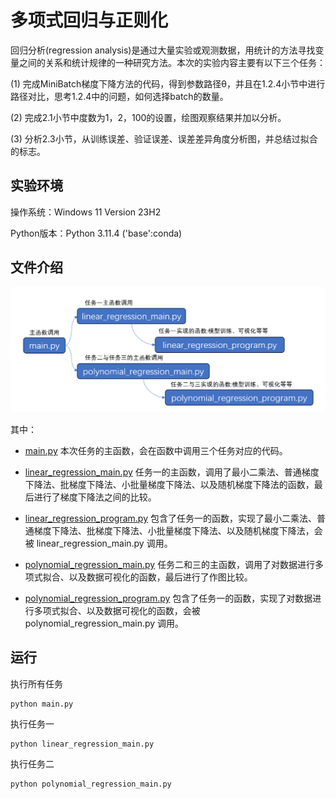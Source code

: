 # 多项式回归与正则化
回归分析(regression analysis)是通过大量实验或观测数据，用统计的方法寻找变量之间的关系和统计规律的一种研究方法。本次的实验内容主要有以下三个任务：

(1) 完成MiniBatch梯度下降方法的代码，得到参数路径θ，并且在1.2.4小节中进行路径对比，思考1.2.4中的问题，如何选择batch的数量。

(2) 完成2.1小节中度数为1，2，100的设置，绘图观察结果并加以分析。

(3) 分析2.3小节，从训练误差、验证误差、误差差异角度分析图，并总结过拟合的标志。

## 实验环境

操作系统：Windows 11 Version 23H2

Python版本：Python 3.11.4 ('base':conda)

## 文件介绍

<img src="figure/逻辑结构.png">

其中：
- [main.py](main.py) 本次任务的主函数，会在函数中调用三个任务对应的代码。

- [linear_regression_main.py](linear_regression_main.py) 任务一的主函数，调用了最小二乘法、普通梯度下降法、批梯度下降法、小批量梯度下降法、以及随机梯度下降法的函数，最后进行了梯度下降法之间的比较。

- [linear_regression_program.py](linear_regression_program.py) 包含了任务一的函数，实现了最小二乘法、普通梯度下降法、批梯度下降法、小批量梯度下降法、以及随机梯度下降法，会被 linear_regression_main.py 调用。

- [polynomial_regression_main.py](polynomial_regression_main.py) 任务二和三的主函数，调用了对数据进行多项式拟合、以及数据可视化的函数，最后进行了作图比较。

- [polynomial_regression_program.py](polynomial_regression_program.py) 包含了任务一的函数，实现了对数据进行多项式拟合、以及数据可视化的函数，会被 polynomial_regression_main.py 调用。

## 运行

执行所有任务
```shell
python main.py
```

执行任务一
```shell
python linear_regression_main.py
```

执行任务二
```shell
python polynomial_regression_main.py
```



